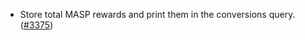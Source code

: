 - Store total MASP rewards and print them in the conversions query.
  ([\#3375](https://github.com/anoma/namada/pull/3375))
